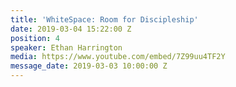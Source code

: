 ```yaml
---
title: 'WhiteSpace: Room for Discipleship'
date: 2019-03-04 15:22:00 Z
position: 4
speaker: Ethan Harrington
media: https://www.youtube.com/embed/7Z99uu4TF2Y
message_date: 2019-03-03 10:00:00 Z
---
```


